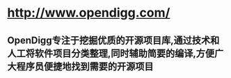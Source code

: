 http://www.opendigg.com/
===

OpenDigg专注于挖掘优质的开源项目库,通过技术和人工将软件项目分类整理,同时辅助简要的编译,方便广大程序员便捷地找到需要的开源项目
---
